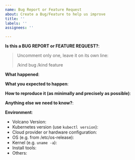 ```yaml
---
name: Bug Report or Feature Request
about: Create a Bug/Feature to help us improve
title: ''
labels: ''
assignees: ''

---
```


<!-- This form is for bug reports and feature requests ONLY!

If you're looking for a help then check our [Slack Channel](http://volcano-sh.slack.com/) or have a look at our [dev mailing](https://groups.google.com/forum/#!forum/volcano-sh) 
-->

**Is this a BUG REPORT or FEATURE REQUEST?**:

> Uncomment only one, leave it on its own line:
>
> /kind bug
> /kind feature


**What happened**:

**What you expected to happen**:

**How to reproduce it (as minimally and precisely as possible)**:


**Anything else we need to know?**:

**Environment**:
- Volcano Version:
- Kubernetes version (use `kubectl version`):
- Cloud provider or hardware configuration:
- OS (e.g. from /etc/os-release):
- Kernel (e.g. `uname -a`):
- Install tools:
- Others:
